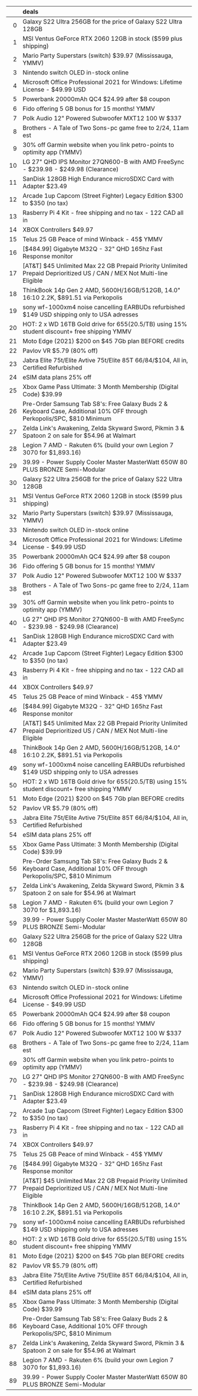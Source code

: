 |    | deals                                                                                                                   |
|---:|:------------------------------------------------------------------------------------------------------------------------|
|  0 | Galaxy S22 Ultra 256GB for the price of Galaxy S22 Ultra 128GB                                                          |
|  1 | MSI Ventus GeForce RTX 2060 12GB in stock ($599 plus shipping)                                                          |
|  2 | Mario Party Superstars (switch) $39.97 (Mississauga, YMMV)                                                              |
|  3 | Nintendo switch OLED in-stock online                                                                                    |
|  4 | Microsoft Office Professional 2021 for Windows: Lifetime License - $49.99 USD                                           |
|  5 | Powerbank 20000mAh QC4 $24.99 after $8 coupon                                                                           |
|  6 | Fido offering 5 GB bonus for 15 months! YMMV                                                                            |
|  7 | Polk Audio 12" Powered Subwoofer MXT12 100 W $337                                                                       |
|  8 | Brothers - A Tale of Two Sons-pc game free to 2/24, 11am est                                                            |
|  9 | 30% off Garmin website when you link petro-points to optimity app (YMMV)                                                |
| 10 | LG 27" QHD IPS Monitor 27QN600-B with AMD FreeSync - $239.98 - $249.98 (Clearance)                                      |
| 11 | SanDisk 128GB High Endurance microSDXC Card with Adapter $23.49                                                         |
| 12 | Arcade 1up Capcom (Street Fighter) Legacy Edition $300 to $350 (no tax)                                                 |
| 13 | Rasberry Pi 4 Kit - free shipping and no tax - 122 CAD all in                                                           |
| 14 | XBOX Controllers $49.97                                                                                                 |
| 15 | Telus 25 GB Peace of mind Winback - 45$ YMMV                                                                            |
| 16 | [$484.99] Gigabyte M32Q - 32" QHD 165hz Fast Response monitor                                                           |
| 17 | [AT&T] $45 Unlimited Max 22 GB Prepaid Priority Unlimited Prepaid Deprioritized US / CAN / MEX Not Multi-line Eligible  |
| 18 | ThinkBook 14p Gen 2 AMD, 5600H/16GB/512GB, 14.0" 16:10 2.2K, $891.51 via Perkopolis                                     |
| 19 | sony wf-1000xm4 noise cancelling EARBUDs refurbished $149 USD shipping only to USA adresses                             |
| 20 | HOT: 2 x WD 16TB Gold drive for $655 ($20.5/TB) using 15% student discount+ free shipping YMMV                          |
| 21 | Moto Edge (2021) $200 on $45 7Gb plan BEFORE credits                                                                    |
| 22 | Pavlov VR $5.79 (80% off)                                                                                               |
| 23 | Jabra Elite 75t/Elite Avtive 75t/Elite 85T $66/$84/$104, All in, Certified Refurbished                                  |
| 24 | eSIM data plans 25% off                                                                                                 |
| 25 | Xbox Game Pass Ultimate: 3 Month Membership (Digital Code) $39.99                                                       |
| 26 | Pre-Order Samsung Tab S8's: Free Galaxy Buds 2 & Keyboard Case, Additional 10% OFF through Perkopolis/SPC, $810 Minimum |
| 27 | Zelda Link's Awakening, Zelda Skyward Sword, Pikmin 3 & Spatoon 2 on sale for $54.96 at Walmart                         |
| 28 | Legion 7 AMD - Rakuten 6% (build your own Legion 7 3070 for $1,893.16)                                                  |
| 29 | 39.99 - Power Supply Cooler Master MasterWatt 650W 80 PLUS BRONZE Semi-Modular                                          |
| 30 | Galaxy S22 Ultra 256GB for the price of Galaxy S22 Ultra 128GB                                                          |
| 31 | MSI Ventus GeForce RTX 2060 12GB in stock ($599 plus shipping)                                                          |
| 32 | Mario Party Superstars (switch) $39.97 (Mississauga, YMMV)                                                              |
| 33 | Nintendo switch OLED in-stock online                                                                                    |
| 34 | Microsoft Office Professional 2021 for Windows: Lifetime License - $49.99 USD                                           |
| 35 | Powerbank 20000mAh QC4 $24.99 after $8 coupon                                                                           |
| 36 | Fido offering 5 GB bonus for 15 months! YMMV                                                                            |
| 37 | Polk Audio 12" Powered Subwoofer MXT12 100 W $337                                                                       |
| 38 | Brothers - A Tale of Two Sons-pc game free to 2/24, 11am est                                                            |
| 39 | 30% off Garmin website when you link petro-points to optimity app (YMMV)                                                |
| 40 | LG 27" QHD IPS Monitor 27QN600-B with AMD FreeSync - $239.98 - $249.98 (Clearance)                                      |
| 41 | SanDisk 128GB High Endurance microSDXC Card with Adapter $23.49                                                         |
| 42 | Arcade 1up Capcom (Street Fighter) Legacy Edition $300 to $350 (no tax)                                                 |
| 43 | Rasberry Pi 4 Kit - free shipping and no tax - 122 CAD all in                                                           |
| 44 | XBOX Controllers $49.97                                                                                                 |
| 45 | Telus 25 GB Peace of mind Winback - 45$ YMMV                                                                            |
| 46 | [$484.99] Gigabyte M32Q - 32" QHD 165hz Fast Response monitor                                                           |
| 47 | [AT&T] $45 Unlimited Max 22 GB Prepaid Priority Unlimited Prepaid Deprioritized US / CAN / MEX Not Multi-line Eligible  |
| 48 | ThinkBook 14p Gen 2 AMD, 5600H/16GB/512GB, 14.0" 16:10 2.2K, $891.51 via Perkopolis                                     |
| 49 | sony wf-1000xm4 noise cancelling EARBUDs refurbished $149 USD shipping only to USA adresses                             |
| 50 | HOT: 2 x WD 16TB Gold drive for $655 ($20.5/TB) using 15% student discount+ free shipping YMMV                          |
| 51 | Moto Edge (2021) $200 on $45 7Gb plan BEFORE credits                                                                    |
| 52 | Pavlov VR $5.79 (80% off)                                                                                               |
| 53 | Jabra Elite 75t/Elite Avtive 75t/Elite 85T $66/$84/$104, All in, Certified Refurbished                                  |
| 54 | eSIM data plans 25% off                                                                                                 |
| 55 | Xbox Game Pass Ultimate: 3 Month Membership (Digital Code) $39.99                                                       |
| 56 | Pre-Order Samsung Tab S8's: Free Galaxy Buds 2 & Keyboard Case, Additional 10% OFF through Perkopolis/SPC, $810 Minimum |
| 57 | Zelda Link's Awakening, Zelda Skyward Sword, Pikmin 3 & Spatoon 2 on sale for $54.96 at Walmart                         |
| 58 | Legion 7 AMD - Rakuten 6% (build your own Legion 7 3070 for $1,893.16)                                                  |
| 59 | 39.99 - Power Supply Cooler Master MasterWatt 650W 80 PLUS BRONZE Semi-Modular                                          |
| 60 | Galaxy S22 Ultra 256GB for the price of Galaxy S22 Ultra 128GB                                                          |
| 61 | MSI Ventus GeForce RTX 2060 12GB in stock ($599 plus shipping)                                                          |
| 62 | Mario Party Superstars (switch) $39.97 (Mississauga, YMMV)                                                              |
| 63 | Nintendo switch OLED in-stock online                                                                                    |
| 64 | Microsoft Office Professional 2021 for Windows: Lifetime License - $49.99 USD                                           |
| 65 | Powerbank 20000mAh QC4 $24.99 after $8 coupon                                                                           |
| 66 | Fido offering 5 GB bonus for 15 months! YMMV                                                                            |
| 67 | Polk Audio 12" Powered Subwoofer MXT12 100 W $337                                                                       |
| 68 | Brothers - A Tale of Two Sons-pc game free to 2/24, 11am est                                                            |
| 69 | 30% off Garmin website when you link petro-points to optimity app (YMMV)                                                |
| 70 | LG 27" QHD IPS Monitor 27QN600-B with AMD FreeSync - $239.98 - $249.98 (Clearance)                                      |
| 71 | SanDisk 128GB High Endurance microSDXC Card with Adapter $23.49                                                         |
| 72 | Arcade 1up Capcom (Street Fighter) Legacy Edition $300 to $350 (no tax)                                                 |
| 73 | Rasberry Pi 4 Kit - free shipping and no tax - 122 CAD all in                                                           |
| 74 | XBOX Controllers $49.97                                                                                                 |
| 75 | Telus 25 GB Peace of mind Winback - 45$ YMMV                                                                            |
| 76 | [$484.99] Gigabyte M32Q - 32" QHD 165hz Fast Response monitor                                                           |
| 77 | [AT&T] $45 Unlimited Max 22 GB Prepaid Priority Unlimited Prepaid Deprioritized US / CAN / MEX Not Multi-line Eligible  |
| 78 | ThinkBook 14p Gen 2 AMD, 5600H/16GB/512GB, 14.0" 16:10 2.2K, $891.51 via Perkopolis                                     |
| 79 | sony wf-1000xm4 noise cancelling EARBUDs refurbished $149 USD shipping only to USA adresses                             |
| 80 | HOT: 2 x WD 16TB Gold drive for $655 ($20.5/TB) using 15% student discount+ free shipping YMMV                          |
| 81 | Moto Edge (2021) $200 on $45 7Gb plan BEFORE credits                                                                    |
| 82 | Pavlov VR $5.79 (80% off)                                                                                               |
| 83 | Jabra Elite 75t/Elite Avtive 75t/Elite 85T $66/$84/$104, All in, Certified Refurbished                                  |
| 84 | eSIM data plans 25% off                                                                                                 |
| 85 | Xbox Game Pass Ultimate: 3 Month Membership (Digital Code) $39.99                                                       |
| 86 | Pre-Order Samsung Tab S8's: Free Galaxy Buds 2 & Keyboard Case, Additional 10% OFF through Perkopolis/SPC, $810 Minimum |
| 87 | Zelda Link's Awakening, Zelda Skyward Sword, Pikmin 3 & Spatoon 2 on sale for $54.96 at Walmart                         |
| 88 | Legion 7 AMD - Rakuten 6% (build your own Legion 7 3070 for $1,893.16)                                                  |
| 89 | 39.99 - Power Supply Cooler Master MasterWatt 650W 80 PLUS BRONZE Semi-Modular                                          |